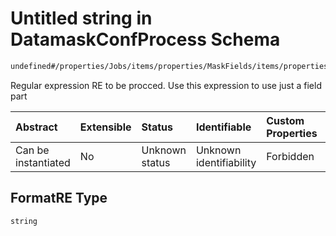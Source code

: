 # Untitled string in DatamaskConfProcess Schema

```txt
undefined#/properties/Jobs/items/properties/MaskFields/items/properties/FormatRE
```

Regular expression RE to be procced. Use this expression to use just a field part

| Abstract            | Extensible | Status         | Identifiable            | Custom Properties | Additional Properties | Access Restrictions | Defined In                                                                |
| :------------------ | :--------- | :------------- | :---------------------- | :---------------- | :-------------------- | :------------------ | :------------------------------------------------------------------------ |
| Can be instantiated | No         | Unknown status | Unknown identifiability | Forbidden         | Allowed               | none                | [datamask.schema.json\*](out/datamask.schema.json "open original schema") |

## FormatRE Type

`string`
